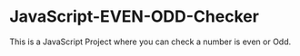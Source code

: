 # JavaScript-EVEN-ODD-Checker
This is a JavaScript Project where you can check a number is even or Odd.
